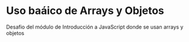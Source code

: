 # Uso baáico de Arrays y Objetos
Desafio del módulo de Introducción a JavaScript donde se usan arrays y objetos
